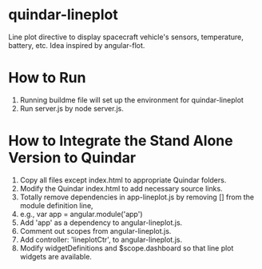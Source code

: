 # quindar-lineplot
Line plot directive to display spacecraft vehicle's sensors, temperature, battery, etc.  Idea inspired by angular-flot.

# How to Run 
1. Running buildme file will set up the environment for quindar-lineplot
2. Run server.js by node server.js.

# How to Integrate the Stand Alone Version to Quindar
1. Copy all files except index.html to appropriate Quindar folders.
1. Modify the Quindar index.html to add necessary source links.
1. Totally remove dependencies in app-lineplot.js by removing [] from the module definition line, 
  1. e.g., var app = angular.module('app')
1. Add 'app' as a dependency to angular-lineplot.js.
1. Comment out scopes from angular-lineplot.js.
1. Add controller: 'lineplotCtr', to angular-lineplot.js.
1. Modify widgetDefinitions and $scope.dashboard so that line plot widgets are available. 
